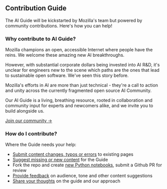 ## Contribution Guide
The AI Guide will be kickstarted by Mozilla's team but powered by community contributions. Here's how you can help! 

### Why contribute to AI Guide?
Mozilla champions an open, accessible Internet where people have the reins. We welcome these amazing new AI breakthroughs.

However, with substantial corporate dollars being invested into AI R&D, it's unclear for engineers new to the scene which paths are the ones that lead to sustainable open software. We've seen this story before.  

Mozilla's efforts in AI are more than just technical - they're a call to action and unity across the currently fragmented open source AI Community. 

Our AI Guide is a living, breathing resource, rooted in collaboration and community input for experts and newcomers alike, and we invite you to build alongside us.

[Join our community →](https://discord.gg/3egbzTKhdk) 

### How do I contribute?
Where the Guide needs your help:
* [Submit content changes, typos or errors](https://github.com/mozilla/ai-guide/issues) to existing pages
* [Suggest missing or new content](https://github.com/mozilla/ai-guide/issues) for the Guide
* Fork the repo and create [new Python notebooks](https://github.com/mozilla/ai-guide), submit a Github PR for review
* [Provide feedback](https://github.com/mozilla/ai-guide/issues) on audience, tone and other content suggestions
* [Share your thoughts](https://forms.gle/eYJ2s6avtCBXMUQH9) on the guide and our approach

